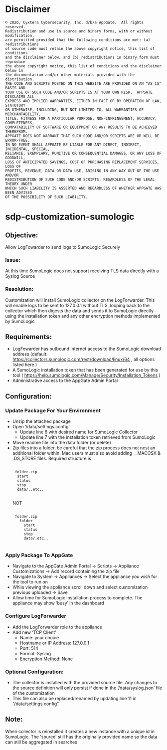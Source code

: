 # Disclaimer
``` 
© 2020, Cyxtera Cybersecurity, Inc. d/b/a AppGate.  All rights reserved.
Redistribution and use in source and binary forms, with or without modification,
are permitted provided that the following conditions are met: (a) redistributions
of source code must retain the above copyright notice, this list of conditions
and the disclaimer below, and (b) redistributions in binary form must reproduce
the above copyright notice, this list of conditions and the disclaimer below in
the documentation and/or other materials provided with the distribution.
THE CODE AND SCRIPTS POSTED ON THIS WEBSITE ARE PROVIDED ON AN “AS IS” BASIS AND
YOUR USE OF SUCH CODE AND/OR SCRIPTS IS AT YOUR OWN RISK.  APPGATE DISCLAIMS ALL
EXPRESS AND IMPLIED WARRANTIES, EITHER IN FACT OR BY OPERATION OF LAW, STATUTORY
OR OTHERWISE, INCLUDING, BUT NOT LIMITED TO, ALL WARRANTIES OF MERCHANTABILITY,
TITLE, FITNESS FOR A PARTICULAR PURPOSE, NON-INFRINGEMENT, ACCURACY, COMPLETENESS,
COMPATABILITY OF SOFTWARE OR EQUIPMENT OR ANY RESULTS TO BE ACHIEVED THEREFROM.
APPGATE DOES NOT WARRANT THAT SUCH CODE AND/OR SCRIPTS ARE OR WILL BE ERROR-FREE.
IN NO EVENT SHALL APPGATE BE LIABLE FOR ANY DIRECT, INDIRECT, INCIDENTAL, SPECIAL,
RELIANCE, EXEMPLARY, PUNITIVE OR CONSEQUENTIAL DAMAGES, OR ANY LOSS OF GOODWILL, 
LOSS OF ANTICIPATED SAVINGS, COST OF PURCHASING REPLACEMENT SERVICES, LOSS OF 
PROFITS, REVENUE, DATA OR DATA USE, ARISING IN ANY WAY OUT OF THE USE AND/OR
REDISTRIBUTION OF SUCH CODE AND/OR SCRIPTS, REGARDLESS OF THE LEGAL THEORY UNDER
WHICH SUCH LIABILITY IS ASSERTED AND REGARDLESS OF WHETHER APPGATE HAS BEEN ADVISED
OF THE POSSIBILITY OF SUCH LIABILITY.
``` 
# sdp-customization-sumologic

## Objective:
Allow LogFowarder to send logs to SumoLogic Securely

### Issue:
At this time SumoLogic does not support receiving TLS data directly with a Syslog Source

### Resolution:
Customization will install SumoLogic collector on the LogForwarder. This will enable logs to be sent to 127.0.0.1 without TLS, looping back to the collector which then digests the data and sends it to SumoLogic directly using the installation token and any other encryption methods implemented by SumoLogic

## Requirements:
- LogFowarder has outbound internet access to the SumoLogic download address (default: https://collectors.sumologic.com/rest/download/linux/64 , all options listed here )
- A SumoLogic installation token that has been generated for use by this tool ( https://help.sumologic.com/Manage/Security/Installation_Tokens ) 
- Administrative access to the AppGate Admin Portal

## Configuration:
### Update Package For Your Environment
- Unzip the attached package
- Open ‘/data/settings.config’
	* Update line 6 with desired name for SumoLogic Collector
	* Update line 7 with the installation token retrieved from SumoLogic
- Move readme file into the data folder (or delete)
- Zip files into a folder, be careful that the zip process does not nest an additional folder within. Mac users must also avoid adding __MACOSX & .DS_STORE files. Required structure is
	<pre><code>
   folder.zip
    start
    status
    stop
    data/..etc..
   </code></pre>
   NOT
   <pre><code>
   folder.zip
     folder
       start
       status
       stop
       data/.etc..
    </code></pre>

### Apply Package To AppGate
- Navigate to the AppGate Admin Portal -> Scripts -> Appliance Customizations -> Add record containing the zip file
- Navigate to System -> Appliances -> Select the appliance you wish for the tool to run on
- While viewing the appliance scroll down and select customization previous uploaded -> Save
- Allow time for SumoLogic installation process to complete. The appliance may show ‘busy’ in the dashboard

### Configure LogForwarder
- Add the LogForwarder role to the appliance
- Add new ‘TCP Client’
	* Name:  your choice
	* Hostname or IP Address: 127.0.0.1
	* Port: 514
	* Format: Syslog
	* Encryption Method: None

### Optional Configuration:
- The collector is installed with the provided source file. Any changes to the source definition will only persist if done in the ‘/data/syslog.json’ file of the customization
- This file can also be replaced/renamed by updating line 11 in “/data/settings.config”

## Note:
When collector is reinstalled it creates a new instance with a unique id in SumoLogic. The 'source' still has the originally provided name so the data can still be aggregated in searches
